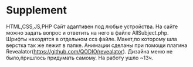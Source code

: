 # Supplement
HTML,CSS,JS,PHP
Сайт адаптивен под любые устройства.
На сайте можно задать вопрос и ответить на него в файле AllSubject.php.
Шрифты находятся в отдельном ccs файле.
Макет,по которому шла верстка так же лежит в папке.
Анимации сделаны при помощи плагина Revealator(https://github.com/QODIO/revealator).
Дизайна меню не было,пришлось придумать самому.
На работу ушло ~13ч.
